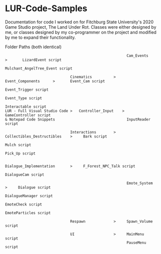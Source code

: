 # LUR-Code-Samples
Documentation for code I worked on for Fitchburg State University's 2020 Game Studio project, The Land Under Rot.
Classes were either designed by me, or classes designed by my co-programmer on the project and modified by me to expand their functionality.

Folder Paths (both identical)




                                                            Cam_Events            >       LizardEvent script
                                                                                          Mulchant_AngelTree_Event script
                                                            
                                  Cinematics          >     Event_Components      >       Event_Cam script
                                                                                          Event_Trigger script
                                                                                          Event_Type script
                                                                                          Interactable script
    LUR - Full Visual Studio Code >   Controller_Input    >     GameController script
    & Notepad Code Snippets                                 InputReader script

                                  Interactions        >     Collectibles_Destructibles    >     Bark script
                                                                                                Mulch script
                                                                                                Pick_Up script
                                  
                                                            Dialogue_Implementation       >     F_Forest_NPC_Talk script
                                                                                                DialogueCam script
                                                            
                                                            Emote_System                  >     Dialogue script
                                                                                                DialogueManager script
                                                                                                EmoteCheck script
                                                                                                EmoteParticles script
                                                                                                
                                  Respawn             >     Spawn_Volume script
                                  
                                  UI                  >     MainMenu script
                                                            PauseMenu script
